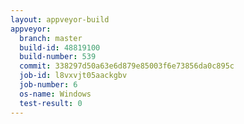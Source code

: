 ```yaml
---
layout: appveyor-build
appveyor:
  branch: master
  build-id: 48819100
  build-number: 539
  commit: 338297d50a63e6d879e85003f6e73856da0c895c
  job-id: l8vxvjt05aackgbv
  job-number: 6
  os-name: Windows
  test-result: 0
---
```


